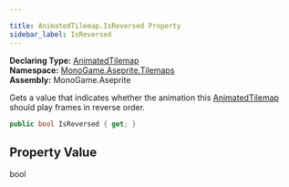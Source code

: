 ```yaml
---

title: AnimatedTilemap.IsReversed Property
sidebar_label: IsReversed
---
```

**Declaring Type:** [AnimatedTilemap](../)  
**Namespace:** [MonoGame.Aseprite.Tilemaps](../../)  
**Assembly:** MonoGame.Aseprite

Gets a value that indicates whether the animation this [AnimatedTilemap](../) should play frames  in reverse order.

```csharp
public bool IsReversed { get; }
```

## Property Value

bool


